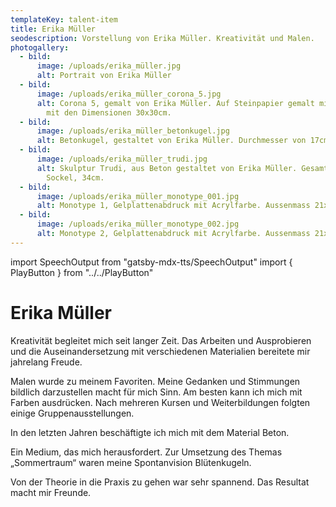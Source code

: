 ```yaml
---
templateKey: talent-item
title: Erika Müller
seodescription: Vorstellung von Erika Müller. Kreativität und Malen.
photogallery:
  - bild:
      image: /uploads/erika_müller.jpg
      alt: Portrait von Erika Müller
  - bild:
      image: /uploads/erika_müller_corona_5.jpg
      alt: Corona 5, gemalt von Erika Müller. Auf Steinpapier gemalt mit Acrylfarbe
        mit den Dimensionen 30x30cm.
  - bild:
      image: /uploads/erika_müller_betonkugel.jpg
      alt: Betonkugel, gestaltet von Erika Müller. Durchmesser von 17cm.
  - bild:
      image: /uploads/erika_müller_trudi.jpg
      alt: Skulptur Trudi, aus Beton gestaltet von Erika Müller. Gesamthöhe mit
        Sockel, 34cm.
  - bild:
      image: /uploads/erika_müller_monotype_001.jpg
      alt: Monotype 1, Gelplattenabdruck mit Acrylfarbe. Aussenmass 21x30cm.
  - bild:
      image: /uploads/erika_müller_monotype_002.jpg
      alt: Monotype 2, Gelplattenabdruck mit Acrylfarbe. Aussenmass 21x30cm.
---
```

import SpeechOutput from "gatsby-mdx-tts/SpeechOutput"
import { PlayButton } from "../../PlayButton"

<SpeechOutput id="talent-erika-mueller" customPlayButton={PlayButton}>

# Erika Müller

Kreativität begleitet mich seit langer Zeit. Das Arbeiten und Ausprobieren und die Auseinandersetzung mit verschiedenen Materialien bereitete mir jahrelang Freude. 

Malen wurde zu meinem Favoriten. Meine Gedanken und Stimmungen bildlich darzustellen macht für mich Sinn.  Am besten kann ich mich mit Farben ausdrücken. Nach mehreren Kursen und Weiterbildungen folgten einige Gruppenausstellungen.

In den letzten Jahren  beschäftigte ich mich mit dem Material Beton. 

Ein Medium, das mich herausfordert. Zur Umsetzung des Themas „Sommertraum“ waren meine Spontanvision Blütenkugeln. 

Von der Theorie in die Praxis zu gehen war sehr spannend. Das Resultat macht mir Freunde.

</SpeechOutput>
